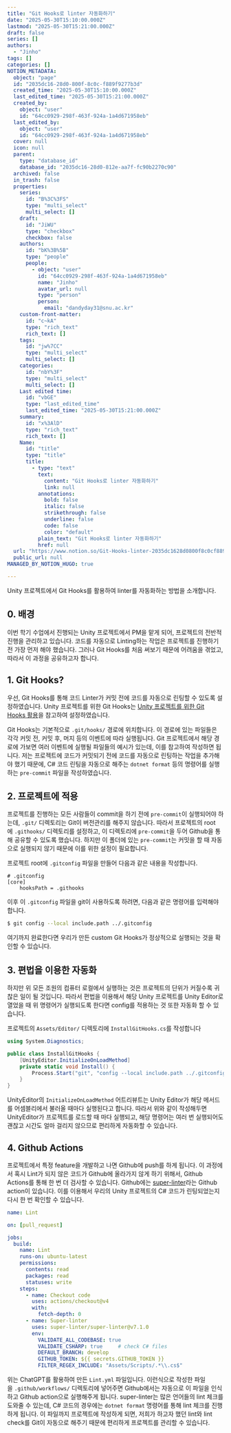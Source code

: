 ```yaml
---
title: "Git Hooks로 linter 자동화하기"
date: "2025-05-30T15:10:00.000Z"
lastmod: "2025-05-30T15:21:00.000Z"
draft: false
series: []
authors:
  - "Jinho"
tags: []
categories: []
NOTION_METADATA:
  object: "page"
  id: "2035dc16-28d0-800f-8c0c-f889f9277b3d"
  created_time: "2025-05-30T15:10:00.000Z"
  last_edited_time: "2025-05-30T15:21:00.000Z"
  created_by:
    object: "user"
    id: "64cc0929-298f-463f-924a-1a4d671958eb"
  last_edited_by:
    object: "user"
    id: "64cc0929-298f-463f-924a-1a4d671958eb"
  cover: null
  icon: null
  parent:
    type: "database_id"
    database_id: "2035dc16-28d0-812e-aa7f-fc90b2270c90"
  archived: false
  in_trash: false
  properties:
    series:
      id: "B%3C%3FS"
      type: "multi_select"
      multi_select: []
    draft:
      id: "JiWU"
      type: "checkbox"
      checkbox: false
    authors:
      id: "bK%3B%5B"
      type: "people"
      people:
        - object: "user"
          id: "64cc0929-298f-463f-924a-1a4d671958eb"
          name: "Jinho"
          avatar_url: null
          type: "person"
          person:
            email: "dandyday31@snu.ac.kr"
    custom-front-matter:
      id: "c~kA"
      type: "rich_text"
      rich_text: []
    tags:
      id: "jw%7CC"
      type: "multi_select"
      multi_select: []
    categories:
      id: "nbY%3F"
      type: "multi_select"
      multi_select: []
    Last edited time:
      id: "vbGE"
      type: "last_edited_time"
      last_edited_time: "2025-05-30T15:21:00.000Z"
    summary:
      id: "x%3AlD"
      type: "rich_text"
      rich_text: []
    Name:
      id: "title"
      type: "title"
      title:
        - type: "text"
          text:
            content: "Git Hooks로 linter 자동화하기"
            link: null
          annotations:
            bold: false
            italic: false
            strikethrough: false
            underline: false
            code: false
            color: "default"
          plain_text: "Git Hooks로 linter 자동화하기"
          href: null
  url: "https://www.notion.so/Git-Hooks-linter-2035dc1628d0800f8c0cf889f9277b3d"
  public_url: null
MANAGED_BY_NOTION_HUGO: true

---
```



Unity 프로젝트에서 Git Hooks를 활용하여 linter를 자동화하는 방법을 소개합니다.


## **0. 배경**


이번 학기 수업에서 진행되는 Unity 프로젝트에서 PM을 맡게 되어, 프로젝트의 전반적 진행을 관리하고 있습니다. 코드를 자동으로 Linting하는 작업은 프로젝트를 진행하기 전 가장 먼저 해야 했습니다. 그러나 Git Hooks를 처음 써보기 때문에 어려움을 겪었고, 따라서 이 과정을 공유하고자 합니다.


## **1. Git Hooks?**


우선, Git Hooks를 통해 코드 Linter가 커밋 전에 코드를 자동으로 린팅할 수 있도록 설정하였습니다. Unity 프로젝트를 위한 Git Hooks는 [Unity 프로젝트를 위한 Git Hooks 활용](https://tech.devsisters.com/posts/unity-githooks/)을 참고하여 설정하였습니다.


Git Hooks는 기본적으로 `.git/hooks/` 경로에 위치합니다. 이 경로에 있는 파일들은 각각 커밋 전, 커밋 후, 머지 등의 이벤트에 따라 실행됩니다. Git 프로젝트에서 해당 경로에 가보면 여러 이벤트에 실행될 파일들의 예시가 있는데, 이를 참고하여 작성하면 됩니다. 저는 프로젝트에 코드가 커밋되기 전에 코드를 자동으로 린팅하는 작업을 추가해야 했기 때문에, C# 코드 린팅을 자동으로 해주는 `dotnet format` 등의 명령어를 실행하는 `pre-commit` 파일을 작성하였습니다.


## **2. 프로젝트에 적용**


프로젝트를 진행하는 모든 사람들이 commit을 하기 전에 `pre-commit`이 실행되어야 하는데, `.git/` 디렉토리는 Git이 버전관리를 해주지 않습니다. 따라서 프로젝트의 root에 `.githooks/` 디렉토리를 설정하고, 이 디렉토리에 `pre-commit`을 두어 Github을 통해 공유할 수 있도록 했습니다. 하지만 이 폴더에 있는 `pre-commit`는 커밋을 할 때 자동으로 실행되지 않기 때문에 이를 위한 설정이 필요합니다.


프로젝트 root에 `.gitconfig` 파일을 만들어 다음과 같은 내용을 작성합니다.


```text
# .gitconfig
[core]
	hooksPath = .githooks

```


이후 이 `.gitconfig` 파일을 git이 사용하도록 하려면, 다음과 같은 명령어를 입력해야 합니다.


```bash
$ git config --local include.path ../.gitconfig
```


여기까지 완료한다면 우리가 만든 custom Git Hooks가 정상적으로 실행되는 것을 확인할 수 있습니다.


## **3. 편법을 이용한 자동화**


하지만 위 모든 조원의 컴퓨터 로컬에서 실행하는 것은 프로젝트의 단위가 커질수록 귀찮은 일이 될 것입니다. 따라서 편법을 이용해서 해당 Unity 프로젝트를 Unity Editor로 열었을 때 위 명령어가 실행되도록 한다면 config를 적용하는 것 또한 자동화 할 수 있습니다.


프로젝트의 `Assets/Editor/` 디렉토리에 `InstallGitHooks.cs`를 작성합니다


```c#
using System.Diagnostics;

public class InstallGitHooks {
    [UnityEditor.InitializeOnLoadMethod]
    private static void Install() {
        Process.Start("git", "config --local include.path ../.gitconfig");
    }
}
```


UnityEditor의 `InitializeOnLoadMethod` 어트리뷰트는 Unity Editor가 해당 메서드를 어셈블리에서 불러올 때마다 실행된다고 합니다. 따라서 위와 같이 작성해두면 UnityEditor가 프로젝트를 로드할 때 마다 실행되고, 해당 명령어는 여러 번 실행되어도 괜찮고 시간도 얼마 걸리지 않으므로 편리하게 자동화할 수 있습니다.


## **4. Github Actions**


프로젝트에서 특정 feature을 개발하고 나면 Github에 push를 하게 됩니다. 이 과정에서 혹시 Lint가 되지 않은 코드가 Github에 올라가지 않게 하기 위해서, Github Actions를 통해 한 번 더 검사할 수 있습니다. Github에는 [super-linter](https://github.com/super-linter/super-linter)라는 Github action이 있습니다. 이를 이용해서 우리의 Unity 프로젝트의 C# 코드가 린팅되었는지 다시 한 번 확인할 수 있습니다.


```yaml
name: Lint

on: [pull_request]

jobs:
  build:
    name: Lint
    runs-on: ubuntu-latest
    permissions:
      contents: read
      packages: read
      statuses: write
    steps:
      - name: Checkout code
        uses: actions/checkout@v4
        with:
          fetch-depth: 0
      - name: Super-linter
        uses: super-linter/super-linter@v7.1.0
        env:
          VALIDATE_ALL_CODEBASE: true
          VALIDATE_CSHARP: true     # check C# files
          DEFAULT_BRANCH: develop
          GITHUB_TOKEN: ${{ secrets.GITHUB_TOKEN }}
          FILTER_REGEX_INCLUDE: "Assets/Scripts/.*\\.cs$"
```


위는 ChatGPT를 활용하여 만든 `Lint.yml` 파일입니다. 이런식으로 작성한 파일을 `.github/workflows/` 디렉토리에 넣어주면 Github에서는 자동으로 이 파일을 인식하고 Github action으로 실행해주게 됩니다. super-linter는 많은 언어들의 lint 체크를 도와줄 수 있는데, C# 코드의 경우에는 `dotnet format` 명령어를 통해 lint 체크를 진행하게 됩니다. 이 파일까지 프로젝트에 작성하게 되면, 저희가 하고자 했던 lint와 lint check를 Git이 자동으로 해주기 때문에 편리하게 프로젝트를 관리할 수 있습니다.

